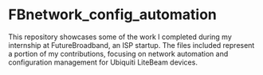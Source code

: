 # FBnetwork_config_automation
This repository showcases some of the work I completed during my internship at FutureBroadband, an ISP startup. The files included represent a portion of my contributions, focusing on network automation and configuration management for Ubiquiti LiteBeam devices.
